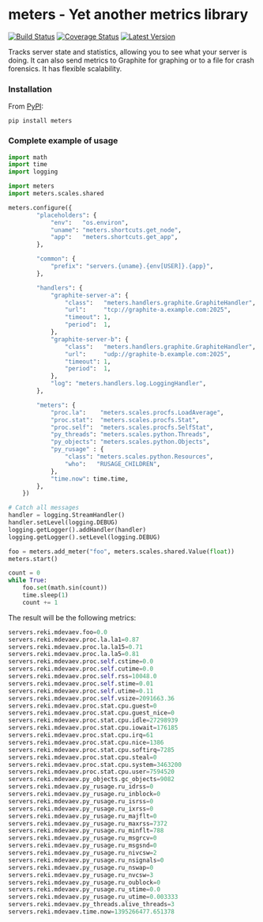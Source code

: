 meters - Yet another metrics library
===========================
[![Build Status](https://travis-ci.org/yandex-sysmon/meters.svg?branch=master)](https://travis-ci.org/yandex-sysmon/meters)
[![Coverage Status](https://coveralls.io/repos/yandex-sysmon/meters/badge.png)](https://coveralls.io/r/yandex-sysmon/meters)
[![Latest Version](https://img.shields.io/pypi/v/meters.svg)](https://pypi.python.org/pypi/meters/)

Tracks server state and statistics, allowing you to see what your server is
doing. It can also send metrics to Graphite for graphing or to a file for crash forensics.
It has flexible scalability.

### Installation ###
From [PyPI](https://pypi.python.org/pypi/meters):
```
pip install meters
```

### Complete example of usage ###
```python
import math
import time
import logging

import meters
import meters.scales.shared

meters.configure({
        "placeholders": {
            "env":   "os.environ",
            "uname": "meters.shortcuts.get_node",
            "app":   "meters.shortcuts.get_app",
        },

        "common": {
            "prefix": "servers.{uname}.{env[USER]}.{app}",
        },

        "handlers": {
            "graphite-server-a": {
                "class":   "meters.handlers.graphite.GraphiteHandler",
                "url":     "tcp://graphite-a.example.com:2025",
                "timeout": 1,
                "period":  1,
            },
            "graphite-server-b": {
                "class":   "meters.handlers.graphite.GraphiteHandler",
                "url":     "udp://graphite-b.example.com:2025",
                "timeout": 1,
                "period":  1,
            },
            "log": "meters.handlers.log.LoggingHandler",
        },

        "meters": {
            "proc.la":    "meters.scales.procfs.LoadAverage",
            "proc.stat":  "meters.scales.procfs.Stat",
            "proc.self":  "meters.scales.procfs.SelfStat",
            "py_threads": "meters.scales.python.Threads",
            "py_objects": "meters.scales.python.Objects",
            "py_rusage" : {
                "class": "meters.scales.python.Resources",
                "who":   "RUSAGE_CHILDREN",
            },
            "time.now": time.time,
        },
    })

# Catch all messages
handler = logging.StreamHandler()
handler.setLevel(logging.DEBUG)
logging.getLogger().addHandler(handler)
logging.getLogger().setLevel(logging.DEBUG)

foo = meters.add_meter("foo", meters.scales.shared.Value(float))
meters.start()

count = 0
while True:
    foo.set(math.sin(count))
    time.sleep(1)
    count += 1

```

The result will be the following metrics:
```python
servers.reki.mdevaev.foo=0.0
servers.reki.mdevaev.proc.la.la1=0.87
servers.reki.mdevaev.proc.la.la15=0.71
servers.reki.mdevaev.proc.la.la5=0.81
servers.reki.mdevaev.proc.self.cstime=0.0
servers.reki.mdevaev.proc.self.cutime=0.0
servers.reki.mdevaev.proc.self.rss=10048.0
servers.reki.mdevaev.proc.self.stime=0.01
servers.reki.mdevaev.proc.self.utime=0.11
servers.reki.mdevaev.proc.self.vsize=2091663.36
servers.reki.mdevaev.proc.stat.cpu.guest=0
servers.reki.mdevaev.proc.stat.cpu.guest_nice=0
servers.reki.mdevaev.proc.stat.cpu.idle=27298939
servers.reki.mdevaev.proc.stat.cpu.iowait=176185
servers.reki.mdevaev.proc.stat.cpu.irq=61
servers.reki.mdevaev.proc.stat.cpu.nice=1386
servers.reki.mdevaev.proc.stat.cpu.softirq=7285
servers.reki.mdevaev.proc.stat.cpu.steal=0
servers.reki.mdevaev.proc.stat.cpu.system=3463200
servers.reki.mdevaev.proc.stat.cpu.user=7594520
servers.reki.mdevaev.py_objects.gc_objects=9082
servers.reki.mdevaev.py_rusage.ru_idrss=0
servers.reki.mdevaev.py_rusage.ru_inblock=0
servers.reki.mdevaev.py_rusage.ru_isrss=0
servers.reki.mdevaev.py_rusage.ru_ixrss=0
servers.reki.mdevaev.py_rusage.ru_majflt=0
servers.reki.mdevaev.py_rusage.ru_maxrss=7372
servers.reki.mdevaev.py_rusage.ru_minflt=788
servers.reki.mdevaev.py_rusage.ru_msgrcv=0
servers.reki.mdevaev.py_rusage.ru_msgsnd=0
servers.reki.mdevaev.py_rusage.ru_nivcsw=2
servers.reki.mdevaev.py_rusage.ru_nsignals=0
servers.reki.mdevaev.py_rusage.ru_nswap=0
servers.reki.mdevaev.py_rusage.ru_nvcsw=3
servers.reki.mdevaev.py_rusage.ru_oublock=0
servers.reki.mdevaev.py_rusage.ru_stime=0.0
servers.reki.mdevaev.py_rusage.ru_utime=0.003333
servers.reki.mdevaev.py_threads.alive_threads=3
servers.reki.mdevaev.time.now=1395266477.651378
```

